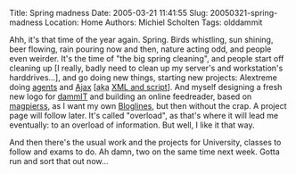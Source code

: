 Title: Spring madness
Date: 2005-03-21 11:41:55
Slug: 20050321-spring-madness
Location: Home
Authors: Michiel Scholten
Tags: olddammit

<p>Ahh, it's that time of the year again. Spring. Birds whistling, sun shining, beer flowing, rain pouring now and then, nature acting odd, and people even weirder. It's the time of "the big spring cleaning", and people start off cleaning up [I really, badly need to clean up my server's and workstation's harddrives...], and go doing new things, starting new projects: Alextreme doing <a href="http://www.alextreme.org/drupal/?q=node/view/341">agents</a> and <a href="http://www.alextreme.org/drupal/?q=ajaxfun">Ajax</a> [<acronym title="also known as">aka</acronym> <a href="http://ln.hixie.ch/?start=1111339822&amp;count=1">XML and script</a>]. And myself designing a fresh new logo for <a href="/~mbscholt/">dammIT</a> and building an online feedreader, based on <a href="http://magpierss.sf.net/">magpierss</a>, as I want my own <a href="http://www.bloglines.com/">Bloglines</a>, but then without the crap. A project page will follow later. It's called "overload", as that's where it will lead me eventually: to an overload of information. But well, I like it that way.</p>

<p>And then there's the usual work and the projects for University, classes to follow and exams to do. Ah damn, two on the same time next week. Gotta run and sort that out now...</p>